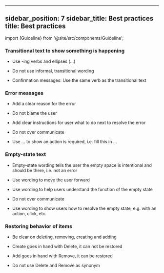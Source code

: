<!--
SPDX-FileCopyrightText: 2022 Siemens AG

SPDX-License-Identifier: MIT
-->

---
sidebar_position: 7
sidebar_title: Best practices
title: Best practices
---

import {Guideline} from '@site/src/components/Guideline';

### Transitional text to show something is happening

- Use -ing verbs and ellipses (…)

- Do not use informal, transitional wording

- Confirmation messages: Use the same verb as the transitional text

<div class="d-flex flex-wrap">
<span class="m-2">
<Guideline do label='Updating user roles…'></Guideline>
<Guideline do={false} label='Getting ready…'></Guideline>
</span>

<span class="m-2">
<Guideline do label='Submitting log files…'></Guideline>
<Guideline do={false} label='Chopping fruit…'></Guideline>
</span>

<span class="m-2">
<Guideline do label='Saving project… > Project saved'></Guideline>
<Guideline do={false} label='Saving project… > Project uploaded'></Guideline>
</span>

<span class="m-2">
<Guideline do label='Training models… > Models trained'></Guideline>
<Guideline do={false} label='Training models… > Training done'></Guideline>
</span>

</div>

### Error messages

- Add a clear reason for the error

- Do not blame the user

- Add clear instructions for user what to do next to resolve the error

- Do not over communicate

- Use … to show an action is required, i.e. fill this in …

<div class="d-flex flex-wrap">
<span class="m-2">
<Guideline do label='System error: You’re offline. Check your connection and try again.'></Guideline>
<Guideline do label='File error: We cannot upload this file. Try uploading again.'></Guideline>
<Guideline do label='Permission error: To carry out this task, you need more permissions. Contact admin to change permissions. '></Guideline>
<Guideline do={false} label='What did you do!?'></Guideline>
<Guideline do={false} label='The email address you entered does not match the required format. Please enter your email address using the standard format.'></Guideline>
</span>
</div>

### Empty-state text

- Empty-state wording tells the user the empty space is intentional and should be there, i.e. not an error

- Use wording to move the user forward

- Use wording to help users understand the function of the empty state

- Do not over communicate

- Use wording to show users how to resolve the empty state, e.g. with an action, click, etc.

<div class="d-flex flex-wrap">
<span class="m-2">
<Guideline do label='Allocate users in User management.'></Guideline>
<Guideline do={false} label='No allocated users.'></Guideline>
</span>

<span class="m-2">
<Guideline do label='To show rows, select a project.'></Guideline>
<Guideline do={false} label='No rows to show.'></Guideline>
</span>

<span class="m-2">
<Guideline do label='To save a project, select Save in Project detail list.'></Guideline>
<Guideline do={false} label='No projects saved.'></Guideline>
</span>

</div>

### Restoring behavior of items

- Be clear on deleting, removing, creating and adding

- Create goes in hand with Delete, it can not be restored

- Add goes in hand with Remove, it can be restored

- Do not use Delete and Remove as synonym

<div class="d-flex flex-wrap">
<span class="m-2">
<Guideline do label='Create a chart and delete a chart'></Guideline>
<Guideline do={false} label='Create a chart and remove it'></Guideline>
</span>

<span class="m-2">
<Guideline do label='Add a sensor to a chart and remove a sensor from chart'></Guideline>
<Guideline do={false} label='Add a sensor and delete the sensor'></Guideline>
</span>
</div>
